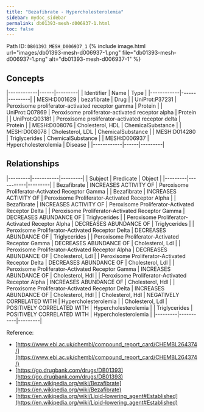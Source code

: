 ```yaml
---
title: "Bezafibrate - Hypercholesterolemia"
sidebar: mydoc_sidebar
permalink: db01393-mesh-d006937-1.html
toc: false 
---
```



Path ID: `DB01393_MESH_D006937_1`
{% include image.html url="images/db01393-mesh-d006937-1.png" file="db01393-mesh-d006937-1.png" alt="db01393-mesh-d006937-1" %}

## Concepts

|------------|------|---------|
| Identifier | Name | Type    |
|------------|------|---------|
| MESH:D001629 | bezafibrate | Drug |
| UniProt:P37231 | Peroxisome proliferator-activated receptor gamma | Protein |
| UniProt:Q07869 | Peroxisome proliferator-activated receptor alpha | Protein |
| UniProt:Q03181 | Peroxisome proliferator-activated receptor delta | Protein |
| MESH:D008076 | Cholesterol, HDL | ChemicalSubstance |
| MESH:D008078 | Cholesterol, LDL | ChemicalSubstance |
| MESH:D014280 | Triglycerides | ChemicalSubstance |
| MESH:D006937 | Hypercholesterolemia | Disease |
|------------|------|---------|

## Relationships

|---------|-----------|---------|
| Subject | Predicate | Object  |
|---------|-----------|---------|
| Bezafibrate | INCREASES ACTIVITY OF | Peroxisome Proliferator-Activated Receptor Gamma |
| Bezafibrate | INCREASES ACTIVITY OF | Peroxisome Proliferator-Activated Receptor Alpha |
| Bezafibrate | INCREASES ACTIVITY OF | Peroxisome Proliferator-Activated Receptor Delta |
| Peroxisome Proliferator-Activated Receptor Gamma | DECREASES ABUNDANCE OF | Triglycerides |
| Peroxisome Proliferator-Activated Receptor Alpha | DECREASES ABUNDANCE OF | Triglycerides |
| Peroxisome Proliferator-Activated Receptor Delta | DECREASES ABUNDANCE OF | Triglycerides |
| Peroxisome Proliferator-Activated Receptor Gamma | DECREASES ABUNDANCE OF | Cholesterol, Ldl |
| Peroxisome Proliferator-Activated Receptor Alpha | DECREASES ABUNDANCE OF | Cholesterol, Ldl |
| Peroxisome Proliferator-Activated Receptor Delta | DECREASES ABUNDANCE OF | Cholesterol, Ldl |
| Peroxisome Proliferator-Activated Receptor Gamma | INCREASES ABUNDANCE OF | Cholesterol, Hdl |
| Peroxisome Proliferator-Activated Receptor Alpha | INCREASES ABUNDANCE OF | Cholesterol, Hdl |
| Peroxisome Proliferator-Activated Receptor Delta | INCREASES ABUNDANCE OF | Cholesterol, Hdl |
| Cholesterol, Hdl | NEGATIVELY CORRELATED WITH | Hypercholesterolemia |
| Cholesterol, Ldl | POSITIVELY CORRELATED WITH | Hypercholesterolemia |
| Triglycerides | POSITIVELY CORRELATED WITH | Hypercholesterolemia |
|---------|-----------|---------|

Reference: 
  - [https://www.ebi.ac.uk/chembl/compound_report_card/CHEMBL264374/](https://www.ebi.ac.uk/chembl/compound_report_card/CHEMBL264374/)
  - [https://go.drugbank.com/drugs/DB01393](https://go.drugbank.com/drugs/DB01393)
  - [https://en.wikipedia.org/wiki/Bezafibrate](https://en.wikipedia.org/wiki/Bezafibrate)
  - [https://en.wikipedia.org/wiki/Lipid-lowering_agent#Established](https://en.wikipedia.org/wiki/Lipid-lowering_agent#Established)
